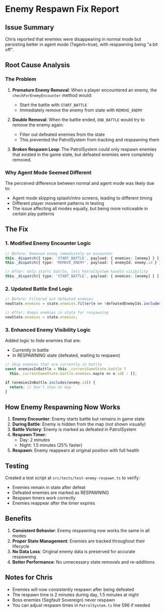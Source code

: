 # Enemy Respawn Fix Report

## Issue Summary
Chris reported that enemies were disappearing in normal mode but persisting better in agent mode (?agent=true), with respawning being "a bit off".

## Root Cause Analysis

### The Problem
1. **Premature Enemy Removal**: When a player encountered an enemy, the `checkForEnemyEncounter` method would:
   - Start the battle with `START_BATTLE`
   - Immediately remove the enemy from state with `REMOVE_ENEMY`

2. **Double Removal**: When the battle ended, `END_BATTLE` would try to remove the enemy again:
   - Filter out defeated enemies from the state
   - This prevented the PatrolSystem from tracking and respawning them

3. **Broken Respawn Loop**: The PatrolSystem could only respawn enemies that existed in the game state, but defeated enemies were completely removed.

### Why Agent Mode Seemed Different
The perceived difference between normal and agent mode was likely due to:
- Agent mode skipping splash/intro screens, leading to different timing
- Different player movement patterns in testing
- The issue affecting all modes equally, but being more noticeable in certain play patterns

## The Fix

### 1. Modified Enemy Encounter Logic
```typescript
// Before: Removed enemy immediately on encounter
this._dispatch({ type: 'START_BATTLE', payload: { enemies: [enemy] } });
this._dispatch({ type: 'REMOVE_ENEMY', payload: { enemyId: enemy.id } }); // REMOVED THIS

// After: Only starts battle, lets PatrolSystem handle visibility
this._dispatch({ type: 'START_BATTLE', payload: { enemies: [enemy] } });
```

### 2. Updated Battle End Logic
```typescript
// Before: Filtered out defeated enemies
newState.enemies = state.enemies.filter(e => !defeatedEnemyIds.includes(e.id));

// After: Keeps enemies in state for respawning
newState.enemies = state.enemies;
```

### 3. Enhanced Enemy Visibility Logic
Added logic to hide enemies that are:
- Currently in battle
- In RESPAWNING state (defeated, waiting to respawn)

```typescript
// Skip enemies that are currently in battle
const enemiesInBattle = this._currentGameState.battle ? 
  this._currentGameState.battle.enemies.map(e => e.id) : [];

if (enemiesInBattle.includes(enemy.id)) {
  return; // Don't show on map
}
```

## How Enemy Respawning Now Works

1. **Enemy Encounter**: Enemy starts battle but remains in game state
2. **During Battle**: Enemy is hidden from the map (not shown visually)
3. **Battle Victory**: Enemy is marked as defeated in PatrolSystem
4. **Respawn Timer**: 
   - Day: 2 minutes
   - Night: 1.5 minutes (25% faster)
5. **Respawn**: Enemy reappears at original position with full health

## Testing
Created a test script at `src/tests/test-enemy-respawn.ts` to verify:
- Enemies remain in state after defeat
- Defeated enemies are marked as RESPAWNING
- Respawn timers work correctly
- Enemies reappear after the timer expires

## Benefits
1. **Consistent Behavior**: Enemy respawning now works the same in all modes
2. **Proper State Management**: Enemies are tracked throughout their lifecycle
3. **No Data Loss**: Original enemy data is preserved for accurate respawning
4. **Better Performance**: No unnecessary state removals and re-additions

## Notes for Chris
- Enemies will now consistently respawn after being defeated
- The respawn time is 2 minutes during day, 1.5 minutes at night
- Boss enemies (Segfault Sovereign) never respawn
- You can adjust respawn times in `PatrolSystem.ts` line 596 if needed